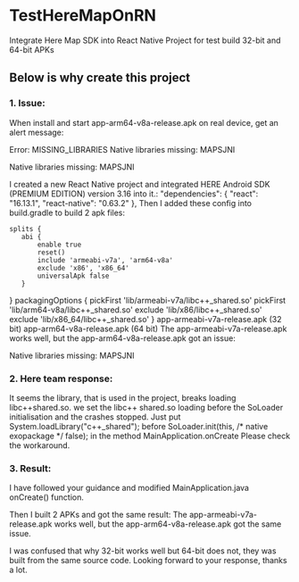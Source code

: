 # TestHereMapOnRN

Integrate Here Map SDK into React Native Project for test build 32-bit and 64-bit APKs

## Below is why create this project

### 1. Issue:

When install and start app-arm64-v8a-release.apk on real device, get an alert message:

Error: MISSING_LIBRARIES Native libraries missing: MAPSJNI

Native libraries missing: MAPSJNI

I created a new React Native project and integrated HERE Android SDK (PREMIUM EDITION) version 3.16 into it.:
  "dependencies": {
    "react": "16.13.1",
    "react-native": "0.63.2"
  },
Then I added these config into build.gradle to build 2 apk files:

    splits {
       abi {
           enable true
           reset()
           include 'armeabi-v7a', 'arm64-v8a'
           exclude 'x86', 'x86_64'
           universalApk false
       }
   }
    packagingOptions {
        pickFirst 'lib/armeabi-v7a/libc++_shared.so'
        pickFirst 'lib/arm64-v8a/libc++_shared.so'
        exclude 'lib/x86/libc++_shared.so'
        exclude 'lib/x86_64/libc++_shared.so'
    }
  app-armeabi-v7a-release.apk (32 bit)
  app-arm64-v8a-release.apk (64 bit)
The app-armeabi-v7a-release.apk works well, but the app-arm64-v8a-release.apk got an issue:

Native libraries missing: MAPSJNI

### 2. Here team response:

It seems the library, that is used in the project, breaks loading libc++shared.so. we set the libc++ shared.so loading before the SoLoader initialisation and the crashes stopped. Just put System.loadLibrary("c++_shared"); before SoLoader.init(this, /* native exopackage */ false); in the method MainApplication.onCreate Please check the workaround.

### 3. Result:

I have followed your guidance and modified MainApplication.java onCreate() function.

Then I built 2 APKs and got the same result:
The app-armeabi-v7a-release.apk works well, but the app-arm64-v8a-release.apk got the same issue.

I was confused that why 32-bit works well but 64-bit does not, they was built from the same source code. Looking forward to your response, thanks a lot.
